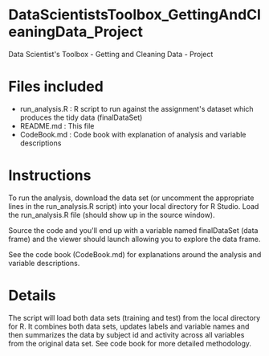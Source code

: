 # DataScientistsToolbox_GettingAndCleaningData_Project
Data Scientist's Toolbox - Getting and Cleaning Data - Project

# Files included
* run_analysis.R : R script to run against the assignment's dataset which produces the tidy data (finalDataSet)
* README.md      : This file
* CodeBook.md    : Code book with explanation of analysis and variable descriptions

# Instructions
To run the analysis, download the data set (or uncomment the appropriate lines in the run_analysis.R script) into
your local directory for R Studio. Load the run_analysis.R file (should show up in the source window).  

Source the code and you'll end up with a variable named finalDataSet (data frame)
and the viewer should launch allowing you to explore the data frame.  

See the code book (CodeBook.md) for explanations
around the analysis and variable descriptions.

# Details
The script will load both data sets (training and test) from the local directory for R.  It combines both data sets, updates labels and variable names and then summarizes the data by subject id and activity across all variables from the original data set.  See code book for more detailed methodology.
